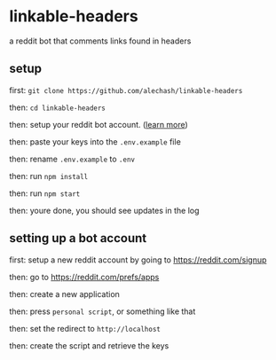# linkable-headers
a reddit bot that comments links found in headers

## setup
first:
`git clone https://github.com/alechash/linkable-headers`

then:
`cd linkable-headers`

then:
setup your reddit bot account. ([learn more](#setting-up-a-bot-account))

then:
paste your keys into the `.env.example` file

then:
rename `.env.example` to `.env`

then:
run `npm install`

then:
run `npm start`

then:
youre done, you should see updates in the log

## setting up a bot account
first:
setup a new reddit account by going to https://reddit.com/signup

then:
go to https://reddit.com/prefs/apps

then:
create a new application

then:
press `personal script`, or something like that

then:
set the redirect to `http://localhost`

then:
create the script and retrieve the keys